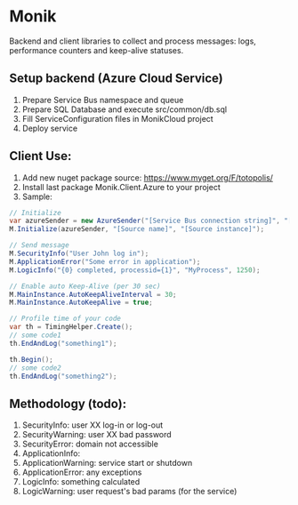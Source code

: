 # Monik
Backend and client libraries to collect and process messages: logs, performance counters and keep-alive statuses. 

## Setup backend (Azure Cloud Service)
1. Prepare Service Bus namespace and queue
2. Prepare SQL Database and execute src/common/db.sql
3. Fill ServiceConfiguration files in MonikCloud project
4. Deploy service

## Client Use:
1. Add new nuget package source: https://www.myget.org/F/totopolis/
2. Install last package Monik.Client.Azure to your project
3. Sample:
```csharp
// Initialize
var azureSender = new AzureSender("[Service Bus connection string]", "[Queue name]");
M.Initialize(azureSender, "[Source name]", "[Source instance]");

// Send message
M.SecurityInfo("User John log in");
M.ApplicationError("Some error in application");
M.LogicInfo("{0} completed, processid={1}", "MyProcess", 1250);

// Enable auto Keep-Alive (per 30 sec)
M.MainInstance.AutoKeepAliveInterval = 30;
M.MainInstance.AutoKeepAlive = true;

// Profile time of your code
var th = TimingHelper.Create();
// some code1
th.EndAndLog("something1");

th.Begin();
// some code2
th.EndAndLog("something2");
```
## Methodology (todo):
1. SecurityInfo: user XX log-in or log-out
2. SecurityWarning: user XX bad password
3. SecurityError: domain not accessible
4. ApplicationInfo: 
5. ApplicationWarning: service start or shutdown
6. ApplicationError: any exceptions
7. LogicInfo: something calculated
8. LogicWarning: user request's bad params (for the service)
